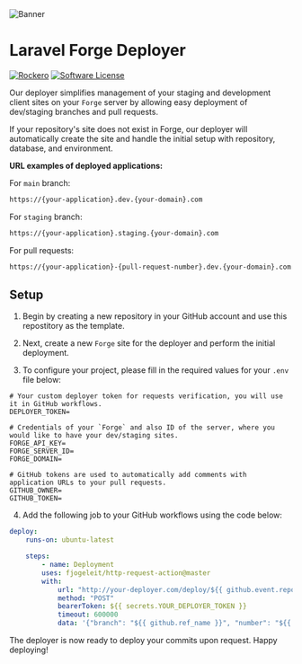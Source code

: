 <picture>
    <source
        media="(prefers-color-scheme: dark)"
        srcset="https://banners.beyondco.de/Laravel%20Forge%20Deployer.png?theme=dark&pattern=plus&style=style_1&description=Let+deployer+take+care+of+your+dev/staging+Laravel+sites.&md=1&showWatermark=0&fontSize=75px&images=https%3A%2F%2Fforge.laravel.com%2Fdocs%2Fassets%2Fimg%2Flogo.svg&widths=500"
    />
      <img alt="Banner" src="https://banners.beyondco.de/Laravel%20Forge%20Deployer.png?theme=light&pattern=plus&style=style_1&description=Let+deployer+take+care+of+your+dev/staging+Laravel+sites.&md=1&showWatermark=0&fontSize=75px&images=https%3A%2F%2Fforge.laravel.com%2Fdocs%2Fassets%2Fimg%2Flogo.svg&widths=500">
</picture>

# Laravel Forge Deployer

[![Rockero](https://img.shields.io/badge/Rockero-yellow)](https://rockero.cz)
[![Software License](https://img.shields.io/badge/license-MIT-brightgreen.svg)](LICENSE)

Our deployer simplifies management of your staging and development client sites on your `Forge` server by allowing easy deployment of dev/staging branches and pull requests.

If your repository's site does not exist in Forge, our deployer will automatically create the site and handle the initial setup with repository, database, and environment.

**URL examples of deployed applications:**

For `main` branch:

```bash
https://{your-application}.dev.{your-domain}.com
```

For `staging` branch:

```bash
https://{your-application}.staging.{your-domain}.com
```

For pull requests:

```bash
https://{your-application}-{pull-request-number}.dev.{your-domain}.com
```

## Setup

1. Begin by creating a new repository in your GitHub account and use this repostitory as the template.

2. Next, create a new `Forge` site for the deployer and perform the initial deployment.

3. To configure your project, please fill in the required values for your `.env` file below:

```
# Your custom deployer token for requests verification, you will use it in GitHub workflows.
DEPLOYER_TOKEN=

# Credentials of your `Forge` and also ID of the server, where you would like to have your dev/staging sites.
FORGE_API_KEY=
FORGE_SERVER_ID=
FORGE_DOMAIN=

# GitHub tokens are used to automatically add comments with application URLs to your pull requests.
GITHUB_OWNER=
GITHUB_TOKEN=
```

4. Add the following job to your GitHub workflows using the code below:

```yaml
deploy:
    runs-on: ubuntu-latest

    steps:
        - name: Deployment
        uses: fjogeleit/http-request-action@master
        with:
            url: "http://your-deployer.com/deploy/${{ github.event.repository.name }}/event/${{ github.event_name }}"
            method: "POST"
            bearerToken: ${{ secrets.YOUR_DEPLOYER_TOKEN }}
            timeout: 600000
            data: '{"branch": "${{ github.ref_name }}", "number": "${{ github.event.pull_request.number }}"}'
```

The deployer is now ready to deploy your commits upon request. Happy deploying!
